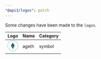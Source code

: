 ```yaml
---
"@api3/logos": patch
---
```


Some changes have been made to the `logos`.

|Logo|Name|Category|
|---|---|---|
|<img src="./raw/symbols/ageth.svg" width="36" alt="">|ageth|symbol|
